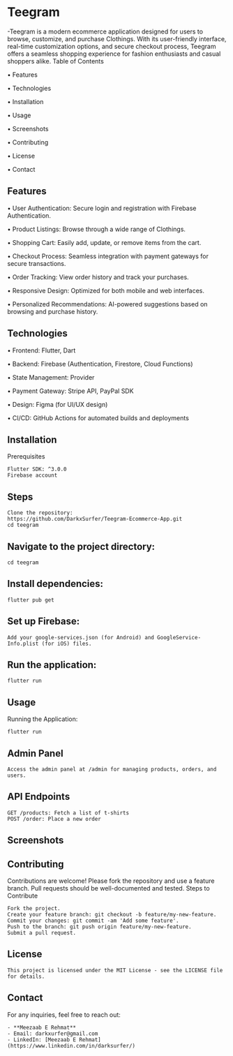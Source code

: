 # Teegram

-Teegram is a modern ecommerce application designed for users to browse, customize, and purchase Clothings. With its user-friendly interface, real-time customization options, and secure checkout process, Teegram offers a seamless shopping experience for fashion enthusiasts and casual shoppers alike.
Table of Contents

• Features

• Technologies

• Installation

• Usage

• Screenshots

• Contributing

• License

• Contact

## Features

• User Authentication: Secure login and registration with Firebase Authentication.

• Product Listings: Browse through a wide range of Clothings.

• Shopping Cart: Easily add, update, or remove items from the cart.

• Checkout Process: Seamless integration with payment gateways for secure transactions.

• Order Tracking: View order history and track your purchases.

• Responsive Design: Optimized for both mobile and web interfaces.

• Personalized Recommendations: AI-powered suggestions based on browsing and purchase history.

## Technologies

• Frontend: Flutter, Dart

• Backend: Firebase (Authentication, Firestore, Cloud Functions)

• State Management: Provider

• Payment Gateway: Stripe API, PayPal SDK

• Design: Figma (for UI/UX design)

• CI/CD: GitHub Actions for automated builds and deployments

## Installation
Prerequisites

    Flutter SDK: ^3.0.0
    Firebase account

## Steps

    Clone the repository:
    https://github.com/DarkxSurfer/Teegram-Ecommerce-App.git
    cd teegram

## Navigate to the project directory:

    cd teegram
    

## Install dependencies:


    flutter pub get

## Set up Firebase:

    Add your google-services.json (for Android) and GoogleService-Info.plist (for iOS) files.

## Run the application:

    flutter run

## Usage
Running the Application:

    flutter run

## Admin Panel

    Access the admin panel at /admin for managing products, orders, and users.

## API Endpoints

    GET /products: Fetch a list of t-shirts
    POST /order: Place a new order

## Screenshots

## Contributing

Contributions are welcome! Please fork the repository and use a feature branch. Pull requests should be well-documented and tested.
Steps to Contribute

    Fork the project.
    Create your feature branch: git checkout -b feature/my-new-feature.
    Commit your changes: git commit -am 'Add some feature'.
    Push to the branch: git push origin feature/my-new-feature.
    Submit a pull request.

## License

    This project is licensed under the MIT License - see the LICENSE file for details.
## Contact
For any inquiries, feel free to reach out:

    - **Meezaab E Rehmat**
    - Email: darkxurfer@gmail.com
    - LinkedIn: [Meezaab E Rehmat](https://www.linkedin.com/in/darksurfer/)
